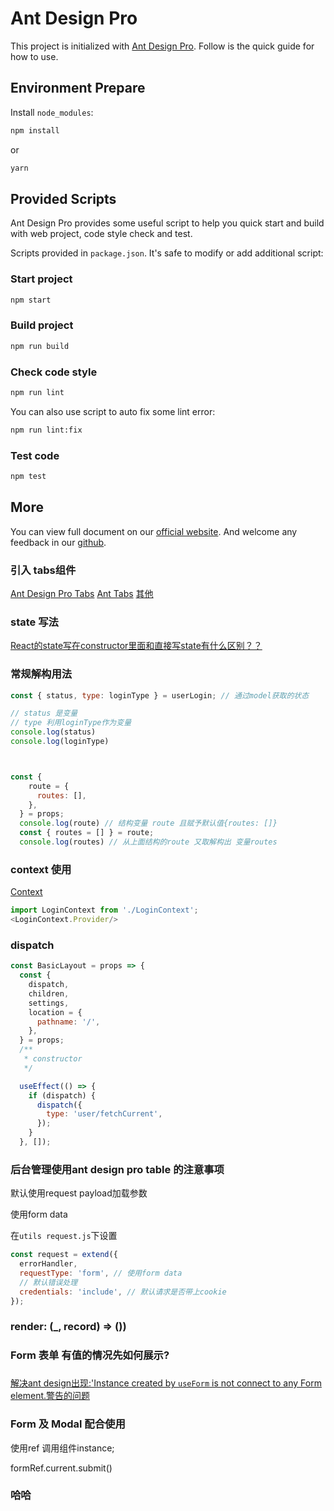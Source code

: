 # Ant Design Pro

This project is initialized with [Ant Design Pro](https://pro.ant.design). Follow is the quick guide for how to use.

## Environment Prepare

Install `node_modules`:

```bash
npm install
```

or

```bash
yarn
```

## Provided Scripts

Ant Design Pro provides some useful script to help you quick start and build with web project, code style check and test.

Scripts provided in `package.json`. It's safe to modify or add additional script:

### Start project

```bash
npm start
```

### Build project

```bash
npm run build
```

### Check code style

```bash
npm run lint
```

You can also use script to auto fix some lint error:

```bash
npm run lint:fix
```

### Test code

```bash
npm test
```

## More

You can view full document on our [official website](https://pro.ant.design). And welcome any feedback in our [github](https://github.com/ant-design/ant-design-pro).



### 引入 tabs组件
[Ant Design Pro Tabs](https://gitee.com/Onces/ant-design-pro-tabs)
[Ant Tabs](https://kuhami.github.io/KroInterview/antTabs.html#/AntTabs?id=%e5%bc%95%e5%85%a5-ant-tabs)
[其他](https://segmentfault.com/q/1010000015832818)

###  state 写法
[React的state写在constructor里面和直接写state有什么区别？？](https://segmentfault.com/q/1010000018428353)

### 常规解构用法

```js
const { status, type: loginType } = userLogin; // 通过model获取的状态

// status 是变量
// type 利用loginType作为变量
console.log(status)
console.log(loginType)



const {
    route = {
      routes: [],
    },
  } = props;
  console.log(route) // 结构变量 route 且赋予默认值{routes: []}
  const { routes = [] } = route;
  console.log(routes) // 从上面结构的route 又取解构出 变量routes
```

### context 使用
[Context](https://react.docschina.org/docs/context.html)
```js
import LoginContext from './LoginContext';
<LoginContext.Provider/>
```


### dispatch

```jsx
const BasicLayout = props => {
  const {
    dispatch,
    children,
    settings,
    location = {
      pathname: '/',
    },
  } = props;
  /**
   * constructor
   */

  useEffect(() => {
    if (dispatch) {
      dispatch({
        type: 'user/fetchCurrent',
      });
    }
  }, []);
```


### 后台管理使用ant design pro table 的注意事项

默认使用request payload加载参数

使用form data

在`utils request.js`下设置
```js
const request = extend({
  errorHandler,
  requestType: 'form', // 使用form data
  // 默认错误处理
  credentials: 'include', // 默认请求是否带上cookie
});
```


### render: (_, record) => ())

### Form 表单 有值的情况先如何展示?


### 
[解决ant design出现:'Instance created by `useForm` is not connect to any Form element.警告的问题](https://blog.csdn.net/weixin_43379230/article/details/104986688)


### Form 及 Modal 配合使用

使用ref 调用组件instance;

formRef.current.submit()


### 哈哈
